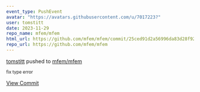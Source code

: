 ```yaml
---
event_type: PushEvent
avatar: "https://avatars.githubusercontent.com/u/7017223?"
user: tomstitt
date: 2023-11-29
repo_name: mfem/mfem
html_url: https://github.com/mfem/mfem/commit/25ced91d2a56996da83d28f92fd8191f6fce10aa
repo_url: https://github.com/mfem/mfem
---
```


<a href='https://github.com/tomstitt' target='_blank'>tomstitt</a> pushed to <a href='https://github.com/mfem/mfem' target='_blank'>mfem/mfem</a>

<small>fix type error</small>

<a href='https://github.com/mfem/mfem/commit/25ced91d2a56996da83d28f92fd8191f6fce10aa' target='_blank'>View Commit</a>